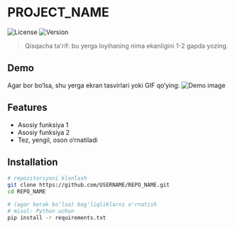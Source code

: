 # PROJECT_NAME
![License](https://img.shields.io/badge/license-MIT-blue.svg)
![Version](https://img.shields.io/badge/version-1.0.0-lightgrey.svg)

> Qisqacha ta'rif: bu yerga loyihaning nima ekanligini 1-2 gapda yozing.

## Demo
Agar bor bo‘lsa, shu yerga ekran tasvirlari yoki GIF qo‘ying:
![Demo image](path/to/demo.png)

## Features
- Asosiy funksiya 1
- Asosiy funksiya 2
- Tez, yengil, oson o‘rnatiladi

## Installation
```bash
# repozitoriyoni klonlash
git clone https://github.com/USERNAME/REPO_NAME.git
cd REPO_NAME

# (agar kerak bo‘lsa) bog'liqliklarni o'rnatish
# misol: Python uchun
pip install -r requirements.txt
